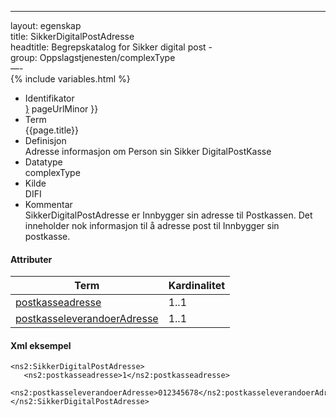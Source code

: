 -----

layout: egenskap  
title: SikkerDigitalPostAdresse  
headtitle: Begrepskatalog for Sikker digital post -  
group: Oppslagstjenesten/complexType  
—-  
{% include variables.html %}

  - Identifikator  
    <span style="{ pageUrlMinor ;">[}]({{)</span> pageUrlMinor }}
  - Term  
    {{page.title}}
  - Definisjon  
    Adresse informasjon om Person sin Sikker DigitalPostKasse
  - Datatype  
    complexType
  - Kilde  
    DIFI
  - Kommentar  
    SikkerDigitalPostAdresse er Innbygger sin adresse til Postkassen.
    Det inneholder nok informasjon til å adresse post til Innbygger sin
    postkasse.

#### Attributer

| Term                                                               | Kardinalitet |
| ------------------------------------------------------------------ | ------------ |
| [postkasseadresse](/Felles/postkasseadresse)                       | 1..1         |
| [postkasseleverandoerAdresse](/Felles/postkasseleverandoerAdresse) | 1..1         |

#### Xml eksempel

``` brush: xml; toolbar: false
<ns2:SikkerDigitalPostAdresse>
   <ns2:postkasseadresse>1</ns2:postkasseadresse>
   <ns2:postkasseleverandoerAdresse>012345678</ns2:postkasseleverandoerAdresse>
</ns2:SikkerDigitalPostAdresse>
```
